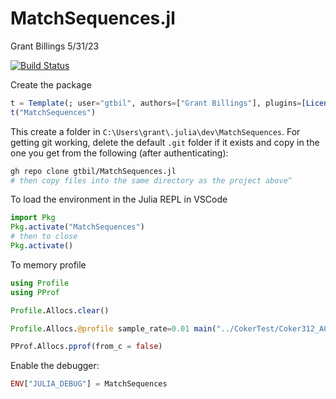 # MatchSequences.jl

Grant Billings 5/31/23

[![Build Status](https://github.com/gtbil/MatchSequences.jl/actions/workflows/CI.yml/badge.svg?branch=master)](https://github.com/gtbil/MatchSequences.jl/actions/workflows/CI.yml?query=branch%3Amaster)

Create the package

```julia
t = Template(; user="gtbil", authors=["Grant Billings"], plugins=[License(name="MIT"), Git(), GitHubActions(),],)
t("MatchSequences")
```

This create a folder in `C:\Users\grant\.julia\dev\MatchSequences`. For getting git working, delete the default `.git` folder if it exists and copy in the one you get from the following (after authenticating):

```bash
gh repo clone gtbil/MatchSequences.jl
# then copy files into the same directory as the project above^
```

To load the environment in the Julia REPL in VSCode

```julia
import Pkg
Pkg.activate("MatchSequences")
# then to close
Pkg.activate()
```

To memory profile

```julia
using Profile
using PProf

Profile.Allocs.clear()

Profile.Allocs.@profile sample_rate=0.01 main("../CokerTest/Coker312_A01.fasta")

PProf.Allocs.pprof(from_c = false)
```

Enable the debugger:
```julia
ENV["JULIA_DEBUG"] = MatchSequences
```